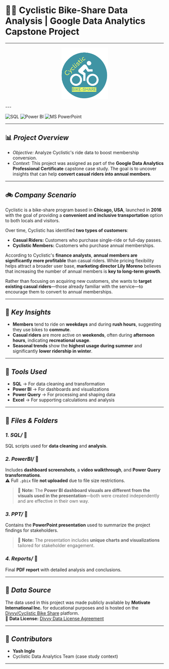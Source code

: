 # 🚴‍♂️ Cyclistic Bike-Share Data Analysis | Google Data Analytics Capstone Project
---
<p align="center">
  <img src="logo.png" alt="Project Logo"/>
</p>
---

![SQL](https://img.shields.io/badge/SQL-Used-blue?logo=postgresql)
![Power BI](https://img.shields.io/badge/Power%20BI-Used-yellow?logo=powerbi)
![MS PowerPoint](https://img.shields.io/badge/Power%20BI-Used-red?logo=powerbi)

---

## 📊 *Project Overview*
- *Objective:* Analyze Cyclistic's ride data to boost membership conversion.  
- *Context:* This project was assigned as part of the **Google Data Analytics Professional Certificate** capstone case study. The goal is to uncover insights that can help **convert casual riders into annual members**.

---

## 🚲 *Company Scenario*
Cyclistic is a bike-share program based in **Chicago, USA**, launched in **2016** with the goal of providing a **convenient and inclusive transportation** option to both locals and visitors.

Over time, Cyclistic has identified **two types of customers**:  
- **Casual Riders:** Customers who purchase single-ride or full-day passes.  
- **Cyclistic Members:** Customers who purchase annual memberships.

According to Cyclistic's **finance analysts**, **annual members are significantly more profitable** than casual riders. While pricing flexibility helps attract a broader user base, **marketing director Lily Moreno** believes that increasing the number of annual members is **key to long-term growth**.

Rather than focusing on acquiring new customers, she wants to **target existing casual riders**—those already familiar with the service—to encourage them to convert to annual memberships.

---

## 📑 *Key Insights*
- **Members** tend to ride on **weekdays** and during **rush hours**, suggesting they use bikes to **commute**.
- **Casual riders** are more active on **weekends**, often during **afternoon hours**, indicating **recreational usage**.
- **Seasonal trends** show the **highest usage during summer** and significantly **lower ridership in winter**.

---

## 🔧 *Tools Used*
- **SQL** → For data cleaning and transformation  
- **Power BI** → For dashboards and visualizations  
- **Power Query** → For processing and shaping data  
- **Excel** → For supporting calculations and analysis  

---

## 📁 *Files & Folders*

### *1. SQL/* 📂  
SQL scripts used for **data cleaning** and **analysis**.

### *2. PowerBI/* 📂  
Includes **dashboard screenshots**, a **video walkthrough**, and **Power Query transformations**.  
⚠ Full `.pbix` file **not uploaded** due to file size restrictions.  
> 📌 **Note:** The **Power BI dashboard visuals are different from the visuals used in the presentation**—both were created independently and are effective in their own way.

### *3. PPT/* 📂  
Contains the **PowerPoint presentation** used to summarize the project findings for stakeholders.  
> 🎯 **Note:** The presentation includes **unique charts and visualizations** tailored for stakeholder engagement.

### *4. Reports/* 📂  
Final **PDF report** with detailed analysis and conclusions.

---

## 📌 *Data Source*
The data used in this project was made publicly available by **Motivate International Inc.** for educational purposes and is hosted on the [Divvy/Cyclistic Bike Share](https://divvybikes.com/system-data) platform.  
🔗 **Data License:** [Divvy Data License Agreement](https://divvybikes.com/data-license-agreement)

---

## 👥 *Contributors*
- **Yash Ingle**
- Cyclistic Data Analytics Team (case study context)

---
